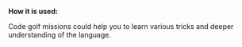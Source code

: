 **How it is used:**

Code golf missions could help you to learn various tricks and deeper understanding of the language.
